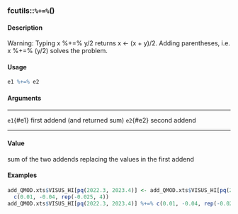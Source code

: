 ### fcutils::`%+=%`()

#### Description

Warning: Typing x %+=% y/2 returns x \<- (x + y)/2. Adding parentheses,
i.e. x %+=% (y/2) solves the problem.

#### Usage

``` R
e1 %+=% e2
```

#### Arguments

  ----------- ---------------------------------
  `e1`{#e1}   first addend (and returned sum)
  `e2`{#e2}   second addend
  ----------- ---------------------------------

#### Value

sum of the two addends replacing the values in the first addend

#### Examples

``` R
add_QMOD.xts$VISUS_HI[pq(2022.3, 2023.4)] <- add_QMOD.xts$VISUS_HI[pq(2022.3, 2023.4)] +
  c(0.01, -0.04, rep(-0.025, 4))
add_QMOD.xts$VISUS_HI[pq(2022.3, 2023.4)] %+=% c(0.01, -0.04, rep(-0.025, 4)) ## easier on the eye
```
